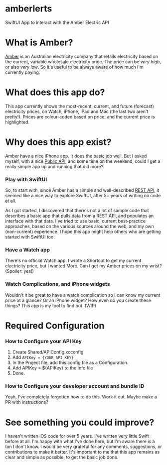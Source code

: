 # amberlerts
SwiftUI App to interact with the Amber Electric API

# What is Amber?
[Amber](https://www.amber.com.au) is an Australian electricity company that retails electricity based on the current, variable wholesale electricity price. The price can be _very high_, or also _very low_. So it's useful to be always aware of how much I'm currently paying.

# What does this app do?
This app currently shows the most-recent, current, and future (forecast) electricity prices, on Watch, iPhone, iPad and Mac (the last two aren't pretty!). Prices are colour-coded based on price, and the current price is highlighted.

# Why does this app exist?
Amber have a nice iPhone app. It does the basic job well. But I asked myself, with a nice [Public API](https://app.amber.com.au/developers), and some time on the weekend, could I get a really simple app up and running that did more?

### Play with SwiftUI
So, to start with, since Amber has a simple and well-described [REST API](https://app.amber.com.au/developers), it seemed like a nice way to explore SwiftUI, after 5+ years of writing no code at all.

As I got started, I discovered that there's not a lot of sample code that describes a basic app that pulls data from a REST API, and populates an interface with that data. I've tried to use basic, current best-practice approaches, based on the various sources around the web, and my own (non-current) experience. I hope this app might help others who are getting started with SwiftUI too.

### Have a Watch app
There's no official Watch app. I wrote a Shortcut to get my current electricity price, but I wanted More. Can I get my Amber prices on my wrist? (Spoiler: yes!)

### Watch Complications, and iPhone widgets
Wouldn't it be great to have a watch complication so I can know my current price at a glance? Or an iPhone widget? How even do you create these things? This app is my tool to find out. (WIP)

# Required Configuration

### How to Configure your API Key
1. Create Shared/APIConfig.xcconfig
2. Add `APIKey = {YOUR API KEY}`
3. In the Project file, add this config file as a Configuration.
4. Add APIKey = ${APIKey} to the Info file
4. Done.

### How to Configure your developer account and bundle ID
Yeah, I've completely forgotten how to do this. Work it out. Maybe make a PR with instructions?

# See something you could improve?
I haven't written iOS code for over 5 years. I've written very little Swift before at all. I'm happy with what I've done here, but I'm aware there is a ton I don't know. I would be very grateful for any comments, suggestions, or contributions to make it better. It's important to me that this app remains as clear and simple as possible, to get the basic job done.
